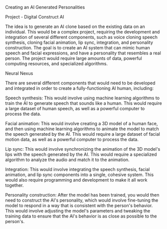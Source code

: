 Creating an AI Generated Personalities

Project - Digital Construct AI

The idea is to generate an AI clone based on the existing data on an individual. This would be a complex project, requiring the development and integration of several different components, such as voice cloning speech synthesis, cloning facial animation, lip sync, integration, and personality construction. The goal is to create an AI system that can mimic human speech and facial expressions, and have a personality that resembles a real person. The project would require large amounts of data, powerful computing resources, and specialized algorithms.

Neural Nexus 

There are several different components that would need to be developed and integrated in order to create a fully-functioning AI human, including:

Speech synthesis: This would involve using machine learning algorithms to train the AI to generate speech that sounds like a human. This would require a large dataset of human speech, as well as a powerful computer to process the data.

Facial animation: This would involve creating a 3D model of a human face, and then using machine learning algorithms to animate the model to match the speech generated by the AI. This would require a large dataset of facial motion data, as well as a powerful computer to process the data.

Lip sync: This would involve synchronizing the animation of the 3D model's lips with the speech generated by the AI. This would require a specialized algorithm to analyze the audio and match it to the animation.

Integration: This would involve integrating the speech synthesis, facial animation, and lip sync components into a single, cohesive system. This would also require programming and development to make it all work together.

Personality construction: After the model has been trained, you would then need to construct the AI's personality, which would involve fine-tuning the model to respond in a way that is consistent with the person's behavior. This would involve adjusting the model's parameters and tweaking the training data to ensure that the AI's behavior is as close as possible to the person's.
